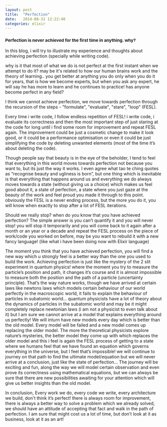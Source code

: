 ```yaml
---
layout: post
title:  "Perfection"
date:   2014-08-31 12:22:40
categories: elixir
---
```


<h3> <small>Perfection is never achieved for the first time in anything. why? </small></h3>
In this blog, i will try to illustrate my experience and thoughts about achieving perfection (specially while writing code).

why is it that most of what we do is not perfect at the first instant when we attempt to do it?
may be it's related to how our human brains work and the theory of learning.. you get better at anything you do only when you do it for years, that is how we become experts, but when you ask any expert, he will say he has more to learn and he continues to practice! has anyone become perfect in any field?

I think we cannot achieve perfection, we move towards perfection through the recursion of the steps - "formulate", "evaluate", "stare", "loop" (FESL).

Every time i write code, I follow endless repetition of FESL! i write code, i evaluate its correctness and then the most important step of just staring at the code for long until i find some room for improvement and repeat FESL again.
The improvement could be just a cosmetic change to make it look good, or it could be a performance optimisation or even it could be just simplifying the code by deleting unwanted elements (most of the time it’s about deleting the code).

Though people say that beauty is in the eye of the beholder, I tend to feel that everything in this world moves towards perfection not because you want to, but its just the way it works. I even agree what tao te ching quotes as “recognise beauty and ugliness is born”, but one thing which is inevitable is that everything that happens around us and everything we do always moves towards a state (without giving us a choice) which makes us feel good about it, a state of perfection, a state where you just gaze at the beauty of the work and feel proud you made it through to this point. obviously the FESL is a never ending process, but the more you do it, you will know when exactly to stop after a lot of FESL iterations.

Should we really stop? when do you know that you have achieved perfection?
The simple answer is you can’t quantify it and you will never stop! you will stop it temporarily and you will come back to it again after a month or an year or a decade and repeat the FESL process on the piece of work/code you worked on before, may be you want to rebuild it with a new fancy language! (like what i have been doing now with Elixir language)

The moment you think that you have achieved perfection, you will find a new way which u strongly feel is a better way than the one you used to build the work.
Achieving perfection is just like the mystery of the 2 slit experiment in quantum physics! where the moment you try to measure the particle’s position and path, it changes it’s course and it is almost impossible to measure both the position and the path of a particle (uncertainty principle).
That’s the way nature works, though we have arrived at certain laws like newtons laws which models certain behaviour of our world perfectly in the macroscopic world, it fails to explain the behaviour of particles in subatomic world... quantum physicists have a lot of theory about the dynamics of particles in the subatomic world and may be it might completely replace newtonian laws (i am not a physicist to even talk about it) but I am sure we cannot arrive at a model that explains everything around us perfectly! We will inturn have new models every day which is better than the old model. Every model will be failed and a new model comes up replacing the older model. The more the theoretical physicists explore nature’s mysteries, the better model they come up with which replaces the older model and this i feel is again the FESL process of getting to a state where we humans feel that we have found an equation which governs everything in the universe, but I feel that’s impossible! we will continue to journey on that path to find the ultimate model/equation but we will never arrive at a conclusion, just like the state of perfection… The journey will be exciting and fun, along the way we will model certain observation and even prove its correctness using mathematical equations, but we can always be sure that there are new possibilities awaiting for your attention which will give us better insights than the old model.

In conclusion, Every work we do, every code we write, every architecture we build, don't think it’s perfect! there is always room for improvement, there is always a better way to solve a problem which we already solved, we should have an attitude of accepting that fact and walk in the path of perfection. I am sure that might cost us a lot of time, but don’t look at it as business, look at it as an art!
